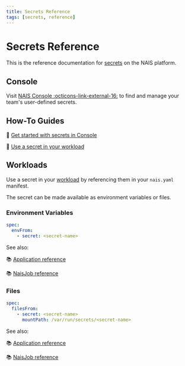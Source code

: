 ```yaml
---
title: Secrets Reference
tags: [secrets, reference]
---
```


# Secrets Reference

This is the reference documentation for [secrets](../README.md) on the NAIS platform.

## Console

Visit [NAIS Console :octicons-link-external-16:](https://console.<<tenant()>>.cloud.nais.io) to find and manage your team's user-defined secrets.

## How-To Guides

:dart: [Get started with secrets in Console](../how-to/console.md)

:dart: [Use a secret in your workload](../how-to/workload.md)

## Workloads

Use a secret in your [workload](../../../workloads/README.md) by referencing them in your `nais.yaml` manifest.

The secret can be made available as environment variables or files.

### Environment Variables

```yaml
spec:
  envFrom:
    - secret: <secret-name>
```

See also:

:books: [Application reference][application]

:books: [NaisJob reference][naisjob]

### Files

```yaml
spec:
  filesFrom:
    - secret: <secret-name>
      mountPath: /var/run/secrets/<secret-name>
```

See also:

:books: [Application reference][application]

:books: [NaisJob reference][naisjob]

[application]: ../../../workloads/application/reference/application-spec.md#envfromsecret
[naisjob]: ../../../workloads/job/reference/naisjob-spec.md#envfromsecret
